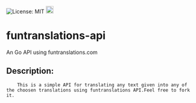 ![License: MIT](https://img.shields.io/badge/Language-GO-blue.svg)  <img src="https://konpa.github.io/devicon/devicon.git/icons/go/go-original.svg" alt="go" width="20" height="20"/>
# funtranslations-api

An Go API using funtranslations.com

## Description:
        This is a simple API for translating any text given into any of the choosen translations using funtranslations API.Feel free to fork it.
